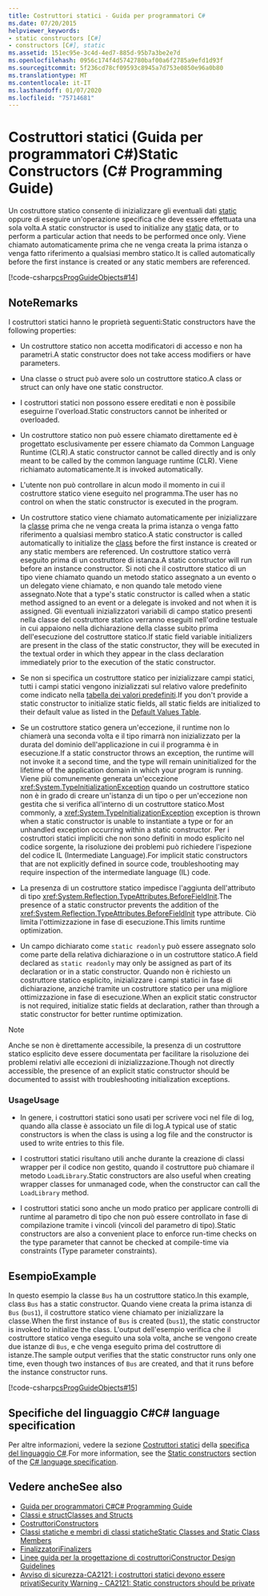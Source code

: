 ```yaml
---
title: Costruttori statici - Guida per programmatori C#
ms.date: 07/20/2015
helpviewer_keywords:
- static constructors [C#]
- constructors [C#], static
ms.assetid: 151ec95e-3c4d-4ed7-885d-95b7a3be2e7d
ms.openlocfilehash: 0956c174f4d5742780baf00a6f2785a9efd1d93f
ms.sourcegitcommit: 5f236cd78cf09593c8945a7d753e0850e96a0b80
ms.translationtype: MT
ms.contentlocale: it-IT
ms.lasthandoff: 01/07/2020
ms.locfileid: "75714681"
---
```

# <a name="static-constructors-c-programming-guide"></a><span data-ttu-id="de371-102">Costruttori statici (Guida per programmatori C#)</span><span class="sxs-lookup"><span data-stu-id="de371-102">Static Constructors (C# Programming Guide)</span></span>
<span data-ttu-id="de371-103">Un costruttore statico consente di inizializzare gli eventuali dati [static](../../language-reference/keywords/static.md) oppure di eseguire un'operazione specifica che deve essere effettuata una sola volta.</span><span class="sxs-lookup"><span data-stu-id="de371-103">A static constructor is used to initialize any [static](../../language-reference/keywords/static.md) data, or to perform a particular action that needs to be performed once only.</span></span> <span data-ttu-id="de371-104">Viene chiamato automaticamente prima che ne venga creata la prima istanza o venga fatto riferimento a qualsiasi membro statico.</span><span class="sxs-lookup"><span data-stu-id="de371-104">It is called automatically before the first instance is created or any static members are referenced.</span></span>  
  
 [!code-csharp[csProgGuideObjects#14](~/samples/snippets/csharp/VS_Snippets_VBCSharp/csProgGuideObjects/CS/Objects.cs#14)]  
 
## <a name="remarks"></a><span data-ttu-id="de371-105">Note</span><span class="sxs-lookup"><span data-stu-id="de371-105">Remarks</span></span>
<span data-ttu-id="de371-106">I costruttori statici hanno le proprietà seguenti:</span><span class="sxs-lookup"><span data-stu-id="de371-106">Static constructors have the following properties:</span></span>  
  
- <span data-ttu-id="de371-107">Un costruttore statico non accetta modificatori di accesso e non ha parametri.</span><span class="sxs-lookup"><span data-stu-id="de371-107">A static constructor does not take access modifiers or have parameters.</span></span>  

- <span data-ttu-id="de371-108">Una classe o struct può avere solo un costruttore statico.</span><span class="sxs-lookup"><span data-stu-id="de371-108">A class or struct can only have one static constructor.</span></span>

- <span data-ttu-id="de371-109">I costruttori statici non possono essere ereditati e non è possibile eseguirne l'overload.</span><span class="sxs-lookup"><span data-stu-id="de371-109">Static constructors cannot be inherited or overloaded.</span></span>

- <span data-ttu-id="de371-110">Un costruttore statico non può essere chiamato direttamente ed è progettato esclusivamente per essere chiamato da Common Language Runtime (CLR).</span><span class="sxs-lookup"><span data-stu-id="de371-110">A static constructor cannot be called directly and is only meant to be called by the common language runtime (CLR).</span></span> <span data-ttu-id="de371-111">Viene richiamato automaticamente.</span><span class="sxs-lookup"><span data-stu-id="de371-111">It is invoked automatically.</span></span>

- <span data-ttu-id="de371-112">L'utente non può controllare in alcun modo il momento in cui il costruttore statico viene eseguito nel programma.</span><span class="sxs-lookup"><span data-stu-id="de371-112">The user has no control on when the static constructor is executed in the program.</span></span>
  
- <span data-ttu-id="de371-113">Un costruttore statico viene chiamato automaticamente per inizializzare la [classe](../../language-reference/keywords/class.md) prima che ne venga creata la prima istanza o venga fatto riferimento a qualsiasi membro statico.</span><span class="sxs-lookup"><span data-stu-id="de371-113">A static constructor is called automatically to initialize the [class](../../language-reference/keywords/class.md) before the first instance is created or any static members are referenced.</span></span> <span data-ttu-id="de371-114">Un costruttore statico verrà eseguito prima di un costruttore di istanza.</span><span class="sxs-lookup"><span data-stu-id="de371-114">A static constructor will run before an instance constructor.</span></span> <span data-ttu-id="de371-115">Si noti che il costruttore statico di un tipo viene chiamato quando un metodo statico assegnato a un evento o un delegato viene chiamato, e non quando tale metodo viene assegnato.</span><span class="sxs-lookup"><span data-stu-id="de371-115">Note that a type's static constructor is called when a static method assigned to an event or a delegate is invoked and not when it is assigned.</span></span> <span data-ttu-id="de371-116">Gli eventuali inizializzatori variabili di campo statico presenti nella classe del costruttore statico verranno eseguiti nell'ordine testuale in cui appaiono nella dichiarazione della classe subito prima dell'esecuzione del costruttore statico.</span><span class="sxs-lookup"><span data-stu-id="de371-116">If static field variable initializers are present in the class of the static constructor, they will be executed in the textual order in which they appear in the class declaration immediately prior to the execution of the static constructor.</span></span>

- <span data-ttu-id="de371-117">Se non si specifica un costruttore statico per inizializzare campi statici, tutti i campi statici vengono inizializzati sul relativo valore predefinito come indicato nella [tabella dei valori predefiniti](../../language-reference/keywords/default-values-table.md).</span><span class="sxs-lookup"><span data-stu-id="de371-117">If you don't provide a static constructor to initialize static fields, all static fields are initialized to their default value as listed in the [Default Values Table](../../language-reference/keywords/default-values-table.md).</span></span> 
  
- <span data-ttu-id="de371-118">Se un costruttore statico genera un'eccezione, il runtime non lo chiamerà una seconda volta e il tipo rimarrà non inizializzato per la durata del dominio dell'applicazione in cui il programma è in esecuzione.</span><span class="sxs-lookup"><span data-stu-id="de371-118">If a static constructor throws an exception, the runtime will not invoke it a second time, and the type will remain uninitialized for the lifetime of the application domain in which your program is running.</span></span> <span data-ttu-id="de371-119">Viene più comunemente generata un'eccezione <xref:System.TypeInitializationException> quando un costruttore statico non è in grado di creare un'istanza di un tipo o per un'eccezione non gestita che si verifica all'interno di un costruttore statico.</span><span class="sxs-lookup"><span data-stu-id="de371-119">Most commonly, a <xref:System.TypeInitializationException> exception is thrown when a static constructor is unable to instantiate a type or for an unhandled exception occurring within a static constructor.</span></span> <span data-ttu-id="de371-120">Per i costruttori statici impliciti che non sono definiti in modo esplicito nel codice sorgente, la risoluzione dei problemi può richiedere l'ispezione del codice IL (Intermediate Language).</span><span class="sxs-lookup"><span data-stu-id="de371-120">For implicit static constructors that are not explicitly defined in source code, troubleshooting may require inspection of the intermediate language (IL) code.</span></span>

- <span data-ttu-id="de371-121">La presenza di un costruttore statico impedisce l'aggiunta dell'attributo di tipo <xref:System.Reflection.TypeAttributes.BeforeFieldInit>.</span><span class="sxs-lookup"><span data-stu-id="de371-121">The presence of a static constructor prevents the addition of the <xref:System.Reflection.TypeAttributes.BeforeFieldInit> type attribute.</span></span> <span data-ttu-id="de371-122">Ciò limita l'ottimizzazione in fase di esecuzione.</span><span class="sxs-lookup"><span data-stu-id="de371-122">This limits runtime optimization.</span></span>

- <span data-ttu-id="de371-123">Un campo dichiarato come `static readonly` può essere assegnato solo come parte della relativa dichiarazione o in un costruttore statico.</span><span class="sxs-lookup"><span data-stu-id="de371-123">A field declared as `static readonly` may only be assigned as part of its declaration or in a static constructor.</span></span> <span data-ttu-id="de371-124">Quando non è richiesto un costruttore statico esplicito, inizializzare i campi statici in fase di dichiarazione, anziché tramite un costruttore statico per una migliore ottimizzazione in fase di esecuzione.</span><span class="sxs-lookup"><span data-stu-id="de371-124">When an explicit static constructor is not required, initialize static fields at declaration, rather than through a static constructor for better runtime optimization.</span></span>

> [!Note]
> <span data-ttu-id="de371-125">Anche se non è direttamente accessibile, la presenza di un costruttore statico esplicito deve essere documentata per facilitare la risoluzione dei problemi relativi alle eccezioni di inizializzazione.</span><span class="sxs-lookup"><span data-stu-id="de371-125">Though not directly accessible, the presence of an explicit static constructor should be documented to assist with troubleshooting initialization exceptions.</span></span>

### <a name="usage"></a><span data-ttu-id="de371-126">Usage</span><span class="sxs-lookup"><span data-stu-id="de371-126">Usage</span></span>

- <span data-ttu-id="de371-127">In genere, i costruttori statici sono usati per scrivere voci nel file di log, quando alla classe è associato un file di log.</span><span class="sxs-lookup"><span data-stu-id="de371-127">A typical use of static constructors is when the class is using a log file and the constructor is used to write entries to this file.</span></span>  
- <span data-ttu-id="de371-128">I costruttori statici risultano utili anche durante la creazione di classi wrapper per il codice non gestito, quando il costruttore può chiamare il metodo `LoadLibrary`.</span><span class="sxs-lookup"><span data-stu-id="de371-128">Static constructors are also useful when creating wrapper classes for unmanaged code, when the constructor can call the `LoadLibrary` method.</span></span>  

- <span data-ttu-id="de371-129">I costruttori statici sono anche un modo pratico per applicare controlli di runtime al parametro di tipo che non può essere controllato in fase di compilazione tramite i vincoli (vincoli del parametro di tipo).</span><span class="sxs-lookup"><span data-stu-id="de371-129">Static constructors are also a convenient place to enforce run-time checks on the type parameter that cannot be checked at compile-time via constraints (Type parameter constraints).</span></span>

## <a name="example"></a><span data-ttu-id="de371-130">Esempio</span><span class="sxs-lookup"><span data-stu-id="de371-130">Example</span></span>
 <span data-ttu-id="de371-131">In questo esempio la classe `Bus` ha un costruttore statico.</span><span class="sxs-lookup"><span data-stu-id="de371-131">In this example, class `Bus` has a static constructor.</span></span> <span data-ttu-id="de371-132">Quando viene creata la prima istanza di `Bus` (`bus1`), il costruttore statico viene chiamato per inizializzare la classe.</span><span class="sxs-lookup"><span data-stu-id="de371-132">When the first instance of `Bus` is created (`bus1`), the static constructor is invoked to initialize the class.</span></span> <span data-ttu-id="de371-133">L'output dell'esempio verifica che il costruttore statico venga eseguito una sola volta, anche se vengono create due istanze di `Bus`, e che venga eseguito prima del costruttore di istanze.</span><span class="sxs-lookup"><span data-stu-id="de371-133">The sample output verifies that the static constructor runs only one time, even though two instances of `Bus` are created, and that it runs before the instance constructor runs.</span></span>  
  
 [!code-csharp[csProgGuideObjects#15](~/samples/snippets/csharp/VS_Snippets_VBCSharp/csProgGuideObjects/CS/Objects.cs#15)]
 
## <a name="c-language-specification"></a><span data-ttu-id="de371-134">Specifiche del linguaggio C#</span><span class="sxs-lookup"><span data-stu-id="de371-134">C# language specification</span></span>
<span data-ttu-id="de371-135">Per altre informazioni, vedere la sezione [Costruttori statici](~/_csharplang/spec/classes.md#static-constructors) della [specifica del linguaggio C#](~/_csharplang/spec/introduction.md).</span><span class="sxs-lookup"><span data-stu-id="de371-135">For more information, see the [Static constructors](~/_csharplang/spec/classes.md#static-constructors) section of the [C# language specification](~/_csharplang/spec/introduction.md).</span></span>
  
## <a name="see-also"></a><span data-ttu-id="de371-136">Vedere anche</span><span class="sxs-lookup"><span data-stu-id="de371-136">See also</span></span>

- [<span data-ttu-id="de371-137">Guida per programmatori C#</span><span class="sxs-lookup"><span data-stu-id="de371-137">C# Programming Guide</span></span>](../index.md)
- [<span data-ttu-id="de371-138">Classi e struct</span><span class="sxs-lookup"><span data-stu-id="de371-138">Classes and Structs</span></span>](./index.md)
- [<span data-ttu-id="de371-139">Costruttori</span><span class="sxs-lookup"><span data-stu-id="de371-139">Constructors</span></span>](./constructors.md)
- [<span data-ttu-id="de371-140">Classi statiche e membri di classi statiche</span><span class="sxs-lookup"><span data-stu-id="de371-140">Static Classes and Static Class Members</span></span>](./static-classes-and-static-class-members.md)
- [<span data-ttu-id="de371-141">Finalizzatori</span><span class="sxs-lookup"><span data-stu-id="de371-141">Finalizers</span></span>](./destructors.md)
- [<span data-ttu-id="de371-142">Linee guida per la progettazione di costruttori</span><span class="sxs-lookup"><span data-stu-id="de371-142">Constructor Design Guidelines</span></span>](../../../standard/design-guidelines/constructor.md#type-constructor-guidelines)
- [<span data-ttu-id="de371-143">Avviso di sicurezza-CA2121: i costruttori statici devono essere privati</span><span class="sxs-lookup"><span data-stu-id="de371-143">Security Warning - CA2121: Static constructors should be private</span></span>](https://docs.microsoft.com/visualstudio/code-quality/ca2121-static-constructors-should-be-private)
